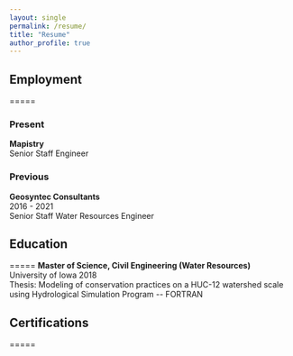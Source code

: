 ```yaml
---
layout: single
permalink: /resume/
title: "Resume"
author_profile: true
---
```


## Employment
=====

### Present
**Mapistry**\
Senior Staff Engineer

### Previous
**Geosyntec Consultants**\
2016 - 2021\
Senior Staff Water Resources Engineer 

## Education
=====
**Master of Science, Civil Engineering (Water Resources)**\
University of Iowa 2018\
Thesis: Modeling of conservation practices on a HUC-12 watershed scale using Hydrological Simulation Program -- FORTRAN


## Certifications
=====
